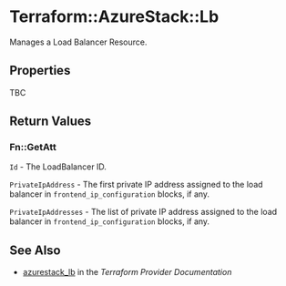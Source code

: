 # Terraform::AzureStack::Lb

Manages a Load Balancer Resource.

## Properties

TBC

## Return Values

### Fn::GetAtt

`Id` - The LoadBalancer ID.

`PrivateIpAddress` - The first private IP address assigned to the load balancer in `frontend_ip_configuration` blocks, if any.

`PrivateIpAddresses` - The list of private IP address assigned to the load balancer in `frontend_ip_configuration` blocks, if any.

## See Also

* [azurestack_lb](https://www.terraform.io/docs/providers/azurestack/r/lb.html) in the _Terraform Provider Documentation_